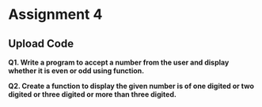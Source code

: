# Assignment 4

## Upload Code

**Q1. Write a program to accept a number from the user and display whether it is even or odd using function.**

**Q2. Create a function to display the given number is of one digited or two digited or three digited or more than three digited.**
